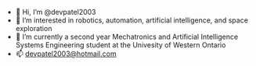 - 👋 Hi, I’m @devpatel2003
- 👀 I’m interested in robotics, automation, artificial intelligence, and space exploration 
- 🌱 I’m currently a second year Mechatronics and Artificial Intelligence Systems Engineering student at the Univesity of Western Ontario 
- 📫 devpatel2003@hotmail.com

<!---
devpatel2003/devpatel2003 is a ✨ special ✨ repository because its `README.md` (this file) appears on your GitHub profile.
You can click the Preview link to take a look at your changes.
--->
